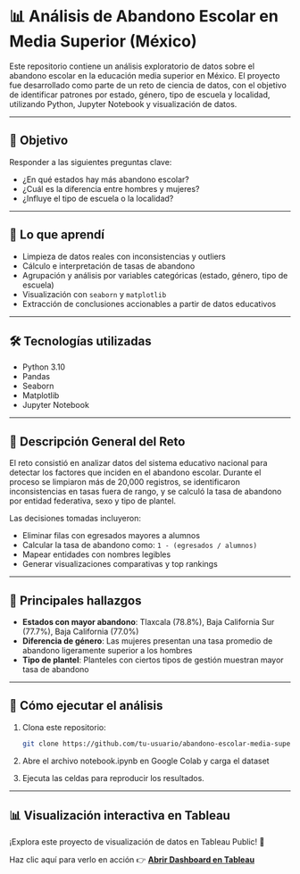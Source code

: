 # 📊 Análisis de Abandono Escolar en Media Superior (México)

Este repositorio contiene un análisis exploratorio de datos sobre el abandono escolar en la educación media superior en México. El proyecto fue desarrollado como parte de un reto de ciencia de datos, con el objetivo de identificar patrones por estado, género, tipo de escuela y localidad, utilizando Python, Jupyter Notebook y visualización de datos.

---

## 🎯 Objetivo

Responder a las siguientes preguntas clave:

- ¿En qué estados hay más abandono escolar?
- ¿Cuál es la diferencia entre hombres y mujeres?
- ¿Influye el tipo de escuela o la localidad?

---

## 🧠 Lo que aprendí

- Limpieza de datos reales con inconsistencias y outliers
- Cálculo e interpretación de tasas de abandono
- Agrupación y análisis por variables categóricas (estado, género, tipo de escuela)
- Visualización con `seaborn` y `matplotlib`
- Extracción de conclusiones accionables a partir de datos educativos

---

## 🛠️ Tecnologías utilizadas

- Python 3.10
- Pandas
- Seaborn
- Matplotlib
- Jupyter Notebook

---

## 📝 Descripción General del Reto

El reto consistió en analizar datos del sistema educativo nacional para detectar los factores que inciden en el abandono escolar. Durante el proceso se limpiaron más de 20,000 registros, se identificaron inconsistencias en tasas fuera de rango, y se calculó la tasa de abandono por entidad federativa, sexo y tipo de plantel.

Las decisiones tomadas incluyeron:

- Eliminar filas con egresados mayores a alumnos
- Calcular la tasa de abandono como: `1 - (egresados / alumnos)`
- Mapear entidades con nombres legibles
- Generar visualizaciones comparativas y top rankings

---

## 📌 Principales hallazgos

- **Estados con mayor abandono**: Tlaxcala (78.8%), Baja California Sur (77.7%), Baja California (77.0%)
- **Diferencia de género**: Las mujeres presentan una tasa promedio de abandono ligeramente superior a los hombres
- **Tipo de plantel**: Planteles con ciertos tipos de gestión muestran mayor tasa de abandono

---

## 🚀 Cómo ejecutar el análisis

1. Clona este repositorio:
   ```bash
   git clone https://github.com/tu-usuario/abandono-escolar-media-superior.git

2. Abre el archivo notebook.ipynb en Google Colab y carga el dataset

3. Ejecuta las celdas para reproducir los resultados.

---

## 📊 Visualización interactiva en Tableau

¡Explora este proyecto de visualización de datos en Tableau Public! 🚀

Haz clic aquí para verlo en acción 👉 [**Abrir Dashboard en Tableau**](https://public.tableau.com/views/AbandonoEscolar/Dashboard1?:language=en-US&publish=yes&:sid=&:redirect=auth&:display_count=n&:origin=viz_share_link)
